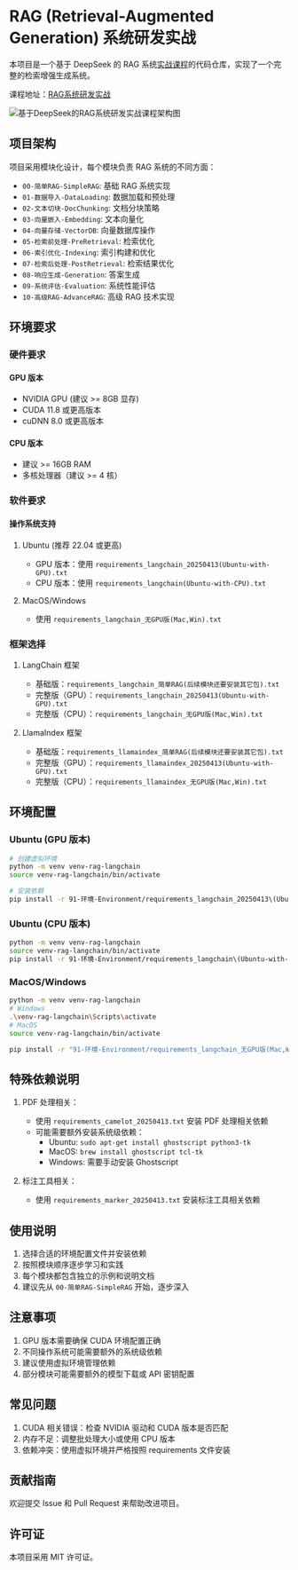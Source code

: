 # RAG (Retrieval-Augmented Generation) 系统研发实战

本项目是一个基于 DeepSeek 的 RAG 系统[实战课程](https://u.geekbang.org/subject/airag/1009927)的代码仓库，实现了一个完整的检索增强生成系统。

课程地址：[RAG系统研发实战](https://u.geekbang.org/subject/airag/1009927)

![基于DeepSeek的RAG系统研发实战课程架构图](92-图片-Pic/RAG.PNG)

## 项目架构

项目采用模块化设计，每个模块负责 RAG 系统的不同方面：

- `00-简单RAG-SimpleRAG`: 基础 RAG 系统实现
- `01-数据导入-DataLoading`: 数据加载和预处理
- `02-文本切块-DocChunking`: 文档分块策略
- `03-向量嵌入-Embedding`: 文本向量化
- `04-向量存储-VectorDB`: 向量数据库操作
- `05-检索前处理-PreRetrieval`: 检索优化
- `06-索引优化-Indexing`: 索引构建和优化
- `07-检索后处理-PostRetrieval`: 检索结果优化
- `08-响应生成-Generation`: 答案生成
- `09-系统评估-Evaluation`: 系统性能评估
- `10-高级RAG-AdvanceRAG`: 高级 RAG 技术实现

## 环境要求

### 硬件要求

#### GPU 版本
- NVIDIA GPU (建议 >= 8GB 显存)
- CUDA 11.8 或更高版本
- cuDNN 8.0 或更高版本

#### CPU 版本
- 建议 >= 16GB RAM
- 多核处理器（建议 >= 4 核）

### 软件要求

#### 操作系统支持
1. Ubuntu (推荐 22.04 或更高)
   - GPU 版本：使用 `requirements_langchain_20250413(Ubuntu-with-GPU).txt`
   - CPU 版本：使用 `requirements_langchain(Ubuntu-with-CPU).txt`

2. MacOS/Windows
   - 使用 `requirements_langchain_无GPU版(Mac,Win).txt`

### 框架选择

1. LangChain 框架
   - 基础版：`requirements_langchain_简单RAG(后续模块还要安装其它包).txt`
   - 完整版（GPU）：`requirements_langchain_20250413(Ubuntu-with-GPU).txt`
   - 完整版（CPU）：`requirements_langchain_无GPU版(Mac,Win).txt`

2. LlamaIndex 框架
   - 基础版：`requirements_llamaindex_简单RAG(后续模块还要安装其它包).txt`
   - 完整版（GPU）：`requirements_llamaindex_20250413(Ubuntu-with-GPU).txt`
   - 完整版（CPU）：`requirements_llamaindex_无GPU版(Mac,Win).txt`

## 环境配置

### Ubuntu (GPU 版本)

```bash
# 创建虚拟环境
python -m venv venv-rag-langchain
source venv-rag-langchain/bin/activate

# 安装依赖
pip install -r 91-环境-Environment/requirements_langchain_20250413\(Ubuntu-with-GPU\).txt
```

### Ubuntu (CPU 版本)

```bash
python -m venv venv-rag-langchain
source venv-rag-langchain/bin/activate
pip install -r 91-环境-Environment/requirements_langchain\(Ubuntu-with-CPU\).txt
```

### MacOS/Windows

```bash
python -m venv venv-rag-langchain
# Windows
.\venv-rag-langchain\Scripts\activate
# MacOS
source venv-rag-langchain/bin/activate

pip install -r "91-环境-Environment/requirements_langchain_无GPU版(Mac,Win).txt"
```

## 特殊依赖说明

1. PDF 处理相关：
   - 使用 `requirements_camelot_20250413.txt` 安装 PDF 处理相关依赖
   - 可能需要额外安装系统级依赖：
     - Ubuntu: `sudo apt-get install ghostscript python3-tk`
     - MacOS: `brew install ghostscript tcl-tk`
     - Windows: 需要手动安装 Ghostscript

2. 标注工具相关：
   - 使用 `requirements_marker_20250413.txt` 安装标注工具相关依赖

## 使用说明

1. 选择合适的环境配置文件并安装依赖
2. 按照模块顺序逐步学习和实践
3. 每个模块都包含独立的示例和说明文档
4. 建议先从 `00-简单RAG-SimpleRAG` 开始，逐步深入

## 注意事项

1. GPU 版本需要确保 CUDA 环境配置正确
2. 不同操作系统可能需要额外的系统级依赖
3. 建议使用虚拟环境管理依赖
4. 部分模块可能需要额外的模型下载或 API 密钥配置

## 常见问题

1. CUDA 相关错误：检查 NVIDIA 驱动和 CUDA 版本是否匹配
2. 内存不足：调整批处理大小或使用 CPU 版本
3. 依赖冲突：使用虚拟环境并严格按照 requirements 文件安装

## 贡献指南

欢迎提交 Issue 和 Pull Request 来帮助改进项目。

## 许可证

本项目采用 MIT 许可证。